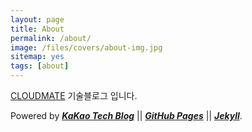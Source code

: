 ```yaml
---
layout: page
title: About
permalink: /about/
image: /files/covers/about-img.jpg
sitemap: yes
tags: [about]
---
```


[CLOUDMATE](http://cloudmt.co.kr) 기술블로그 입니다.

Powered by  [***KaKao Tech Blog***](http://tech.kakao.com) \|\| [***GitHub Pages***](https://pages.github.com) \|\| [***Jekyll***](https://jekyllrb.com).


